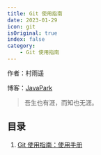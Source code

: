 ```yaml
---
title: Git 使用指南
date: 2023-01-29
icon: git
isOriginal: true
index: false
category:
    - Git 使用指南
---
```


作者：村雨遥

博客：[JavaPark](https://cunyu1943.github.io/JavaPark)

>   吾生也有涯，而知也无涯。

## 目录

1.  [Git 使用指南：使用手册](2022-02-09-git.md)
